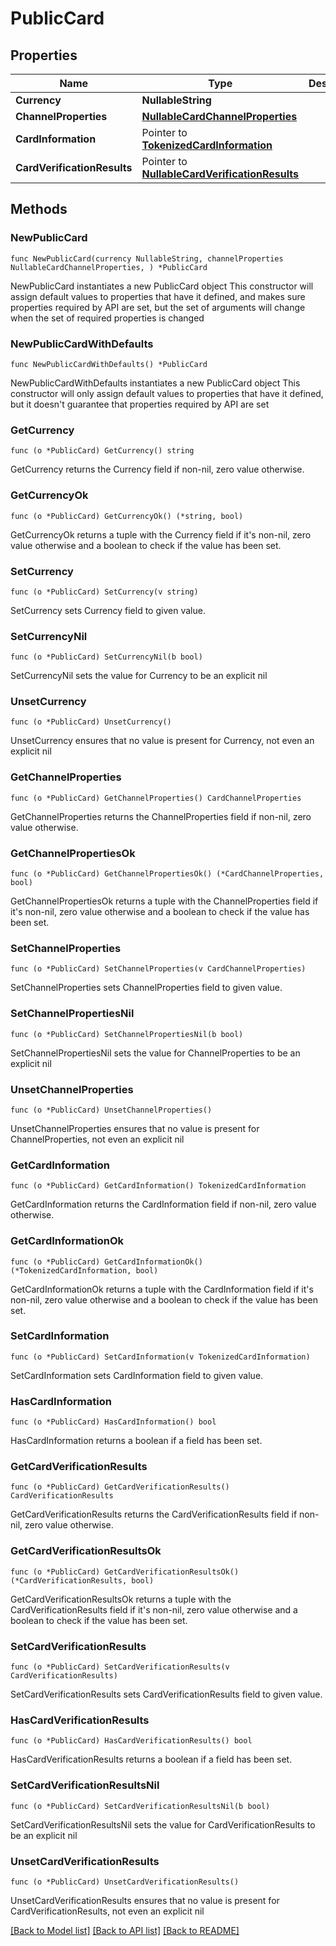 # PublicCard

## Properties

Name | Type | Description | Notes
------------ | ------------- | ------------- | -------------
**Currency** | **NullableString** |  | 
**ChannelProperties** | [**NullableCardChannelProperties**](CardChannelProperties.md) |  | 
**CardInformation** | Pointer to [**TokenizedCardInformation**](TokenizedCardInformation.md) |  | [optional] 
**CardVerificationResults** | Pointer to [**NullableCardVerificationResults**](CardVerificationResults.md) |  | [optional] 

## Methods

### NewPublicCard

`func NewPublicCard(currency NullableString, channelProperties NullableCardChannelProperties, ) *PublicCard`

NewPublicCard instantiates a new PublicCard object
This constructor will assign default values to properties that have it defined,
and makes sure properties required by API are set, but the set of arguments
will change when the set of required properties is changed

### NewPublicCardWithDefaults

`func NewPublicCardWithDefaults() *PublicCard`

NewPublicCardWithDefaults instantiates a new PublicCard object
This constructor will only assign default values to properties that have it defined,
but it doesn't guarantee that properties required by API are set

### GetCurrency

`func (o *PublicCard) GetCurrency() string`

GetCurrency returns the Currency field if non-nil, zero value otherwise.

### GetCurrencyOk

`func (o *PublicCard) GetCurrencyOk() (*string, bool)`

GetCurrencyOk returns a tuple with the Currency field if it's non-nil, zero value otherwise
and a boolean to check if the value has been set.

### SetCurrency

`func (o *PublicCard) SetCurrency(v string)`

SetCurrency sets Currency field to given value.


### SetCurrencyNil

`func (o *PublicCard) SetCurrencyNil(b bool)`

 SetCurrencyNil sets the value for Currency to be an explicit nil

### UnsetCurrency
`func (o *PublicCard) UnsetCurrency()`

UnsetCurrency ensures that no value is present for Currency, not even an explicit nil
### GetChannelProperties

`func (o *PublicCard) GetChannelProperties() CardChannelProperties`

GetChannelProperties returns the ChannelProperties field if non-nil, zero value otherwise.

### GetChannelPropertiesOk

`func (o *PublicCard) GetChannelPropertiesOk() (*CardChannelProperties, bool)`

GetChannelPropertiesOk returns a tuple with the ChannelProperties field if it's non-nil, zero value otherwise
and a boolean to check if the value has been set.

### SetChannelProperties

`func (o *PublicCard) SetChannelProperties(v CardChannelProperties)`

SetChannelProperties sets ChannelProperties field to given value.


### SetChannelPropertiesNil

`func (o *PublicCard) SetChannelPropertiesNil(b bool)`

 SetChannelPropertiesNil sets the value for ChannelProperties to be an explicit nil

### UnsetChannelProperties
`func (o *PublicCard) UnsetChannelProperties()`

UnsetChannelProperties ensures that no value is present for ChannelProperties, not even an explicit nil
### GetCardInformation

`func (o *PublicCard) GetCardInformation() TokenizedCardInformation`

GetCardInformation returns the CardInformation field if non-nil, zero value otherwise.

### GetCardInformationOk

`func (o *PublicCard) GetCardInformationOk() (*TokenizedCardInformation, bool)`

GetCardInformationOk returns a tuple with the CardInformation field if it's non-nil, zero value otherwise
and a boolean to check if the value has been set.

### SetCardInformation

`func (o *PublicCard) SetCardInformation(v TokenizedCardInformation)`

SetCardInformation sets CardInformation field to given value.

### HasCardInformation

`func (o *PublicCard) HasCardInformation() bool`

HasCardInformation returns a boolean if a field has been set.

### GetCardVerificationResults

`func (o *PublicCard) GetCardVerificationResults() CardVerificationResults`

GetCardVerificationResults returns the CardVerificationResults field if non-nil, zero value otherwise.

### GetCardVerificationResultsOk

`func (o *PublicCard) GetCardVerificationResultsOk() (*CardVerificationResults, bool)`

GetCardVerificationResultsOk returns a tuple with the CardVerificationResults field if it's non-nil, zero value otherwise
and a boolean to check if the value has been set.

### SetCardVerificationResults

`func (o *PublicCard) SetCardVerificationResults(v CardVerificationResults)`

SetCardVerificationResults sets CardVerificationResults field to given value.

### HasCardVerificationResults

`func (o *PublicCard) HasCardVerificationResults() bool`

HasCardVerificationResults returns a boolean if a field has been set.

### SetCardVerificationResultsNil

`func (o *PublicCard) SetCardVerificationResultsNil(b bool)`

 SetCardVerificationResultsNil sets the value for CardVerificationResults to be an explicit nil

### UnsetCardVerificationResults
`func (o *PublicCard) UnsetCardVerificationResults()`

UnsetCardVerificationResults ensures that no value is present for CardVerificationResults, not even an explicit nil

[[Back to Model list]](../README.md#documentation-for-models) [[Back to API list]](../README.md#documentation-for-api-endpoints) [[Back to README]](../README.md)


